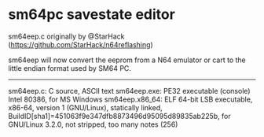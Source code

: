 # sm64pc savestate editor

sm64eep.c originally by @StarHack (https://github.com/StarHack/n64reflashing)

sm64eep will now convert the eeprom from a N64 emulator or cart to the little endian format used by SM64 PC.

---
sm64eep.c:      C source, ASCII text
sm64eep.exe:    PE32 executable (console) Intel 80386, for MS Windows
sm64eep.x86_64: ELF 64-bit LSB executable, x86-64, version 1 (GNU/Linux), statically linked, BuildID[sha1]=451063f9e347dfb8873496d95095d89835ab225b, for GNU/Linux 3.2.0, not stripped, too many notes (256)

